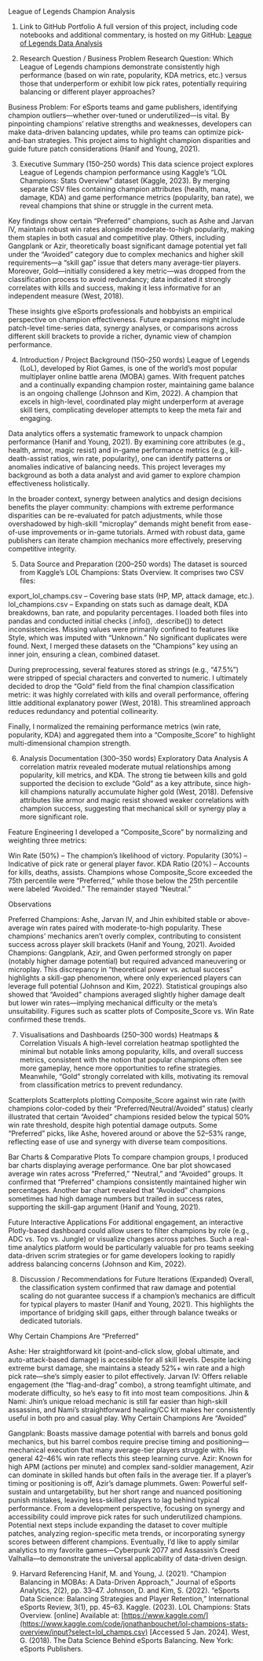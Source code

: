 League of Legends Champion Analysis
1. Link to GitHub Portfolio
A full version of this project, including code notebooks and additional commentary, is hosted on my GitHub:
[League of Legends Data Analysis](https://colab.research.google.com/drive/1GDDj4yBSf6JJg1W2SiZLLBjS7E88jw3d)

2. Research Question / Business Problem
Research Question: Which League of Legends champions demonstrate consistently high performance (based on win rate, popularity, KDA metrics, etc.) versus those that underperform or exhibit low pick rates, potentially requiring balancing or different player approaches?

Business Problem: For eSports teams and game publishers, identifying champion outliers—whether over-tuned or underutilized—is vital. By pinpointing champions’ relative strengths and weaknesses, developers can make data-driven balancing updates, while pro teams can optimize pick-and-ban strategies. This project aims to highlight champion disparities and guide future patch considerations (Hanif and Young, 2021).

3. Executive Summary (150–250 words)
This data science project explores League of Legends champion performance using Kaggle’s “LOL Champions: Stats Overview” dataset (Kaggle, 2023). By merging separate CSV files containing champion attributes (health, mana, damage, KDA) and game performance metrics (popularity, ban rate), we reveal champions that shine or struggle in the current meta.

Key findings show certain “Preferred” champions, such as Ashe and Jarvan IV, maintain robust win rates alongside moderate-to-high popularity, making them staples in both casual and competitive play. Others, including Gangplank or Azir, theoretically boast significant damage potential yet fall under the “Avoided” category due to complex mechanics and higher skill requirements—a “skill gap” issue that deters many average-tier players. Moreover, Gold—initially considered a key metric—was dropped from the classification process to avoid redundancy; data indicated it strongly correlates with kills and success, making it less informative for an independent measure (West, 2018).

These insights give eSports professionals and hobbyists an empirical perspective on champion effectiveness. Future expansions might include patch-level time-series data, synergy analyses, or comparisons across different skill brackets to provide a richer, dynamic view of champion performance.

4. Introduction / Project Background (150–250 words)
League of Legends (LoL), developed by Riot Games, is one of the world’s most popular multiplayer online battle arena (MOBA) games. With frequent patches and a continually expanding champion roster, maintaining game balance is an ongoing challenge (Johnson and Kim, 2022). A champion that excels in high-level, coordinated play might underperform at average skill tiers, complicating developer attempts to keep the meta fair and engaging.

Data analytics offers a systematic framework to unpack champion performance (Hanif and Young, 2021). By examining core attributes (e.g., health, armor, magic resist) and in-game performance metrics (e.g., kill-death-assist ratios, win rate, popularity), one can identify patterns or anomalies indicative of balancing needs. This project leverages my background as both a data analyst and avid gamer to explore champion effectiveness holistically.

In the broader context, synergy between analytics and design decisions benefits the player community: champions with extreme performance disparities can be re-evaluated for patch adjustments, while those overshadowed by high-skill “microplay” demands might benefit from ease-of-use improvements or in-game tutorials. Armed with robust data, game publishers can iterate champion mechanics more effectively, preserving competitive integrity.

5. Data Source and Preparation (200–250 words)
The dataset is sourced from Kaggle’s LOL Champions: Stats Overview. It comprises two CSV files:

export_lol_champs.csv – Covering base stats (HP, MP, attack damage, etc.).
lol_champions.csv – Expanding on stats such as damage dealt, KDA breakdowns, ban rate, and popularity percentages.
I loaded both files into pandas and conducted initial checks (.info(), .describe()) to detect inconsistencies. Missing values were primarily confined to features like Style, which was imputed with “Unknown.” No significant duplicates were found. Next, I merged these datasets on the “Champions” key using an inner join, ensuring a clean, combined dataset.

During preprocessing, several features stored as strings (e.g., “47.5%”) were stripped of special characters and converted to numeric. I ultimately decided to drop the “Gold” field from the final champion classification metric: it was highly correlated with kills and overall performance, offering little additional explanatory power (West, 2018). This streamlined approach reduces redundancy and potential collinearity.

Finally, I normalized the remaining performance metrics (win rate, popularity, KDA) and aggregated them into a “Composite_Score” to highlight multi-dimensional champion strength.

6. Analysis Documentation (300–350 words)
Exploratory Data Analysis
A correlation matrix revealed moderate mutual relationships among popularity, kill metrics, and KDA. The strong tie between kills and gold supported the decision to exclude “Gold” as a key attribute, since high-kill champions naturally accumulate higher gold (West, 2018). Defensive attributes like armor and magic resist showed weaker correlations with champion success, suggesting that mechanical skill or synergy play a more significant role.

Feature Engineering
I developed a “Composite_Score” by normalizing and weighting three metrics:

Win Rate (50%) – The champion’s likelihood of victory.
Popularity (30%) – Indicative of pick rate or general player favor.
KDA Ratio (20%) – Accounts for kills, deaths, assists.
Champions whose Composite_Score exceeded the 75th percentile were “Preferred,” while those below the 25th percentile were labeled “Avoided.” The remainder stayed “Neutral.”

Observations

Preferred Champions: Ashe, Jarvan IV, and Jhin exhibited stable or above-average win rates paired with moderate-to-high popularity. These champions’ mechanics aren’t overly complex, contributing to consistent success across player skill brackets (Hanif and Young, 2021).
Avoided Champions: Gangplank, Azir, and Gwen performed strongly on paper (notably higher damage potential) but required advanced maneuvering or microplay. This discrepancy in “theoretical power vs. actual success” highlights a skill-gap phenomenon, where only experienced players can leverage full potential (Johnson and Kim, 2022).
Statistical groupings also showed that “Avoided” champions averaged slightly higher damage dealt but lower win rates—implying mechanical difficulty or the meta’s unsuitability. Figures such as scatter plots of Composite_Score vs. Win Rate confirmed these trends.

7. Visualisations and Dashboards (250–300 words)
Heatmaps & Correlation Visuals
A high-level correlation heatmap spotlighted the minimal but notable links among popularity, kills, and overall success metrics, consistent with the notion that popular champions often see more gameplay, hence more opportunities to refine strategies. Meanwhile, “Gold” strongly correlated with kills, motivating its removal from classification metrics to prevent redundancy.

Scatterplots
Scatterplots plotting Composite_Score against win rate (with champions color-coded by their “Preferred/Neutral/Avoided” status) clearly illustrated that certain “Avoided” champions resided below the typical 50% win rate threshold, despite high potential damage outputs. Some “Preferred” picks, like Ashe, hovered around or above the 52–53% range, reflecting ease of use and synergy with diverse team compositions.

Bar Charts & Comparative Plots
To compare champion groups, I produced bar charts displaying average performance. One bar plot showcased average win rates across “Preferred,” “Neutral,” and “Avoided” groups. It confirmed that “Preferred” champions consistently maintained higher win percentages. Another bar chart revealed that “Avoided” champions sometimes had high damage numbers but trailed in success rates, supporting the skill-gap argument (Hanif and Young, 2021).

Future Interactive Applications
For additional engagement, an interactive Plotly-based dashboard could allow users to filter champions by role (e.g., ADC vs. Top vs. Jungle) or visualize changes across patches. Such a real-time analytics platform would be particularly valuable for pro teams seeking data-driven scrim strategies or for game developers looking to rapidly address balancing concerns (Johnson and Kim, 2022).

8. Discussion / Recommendations for Future Iterations (Expanded)
Overall, the classification system confirmed that raw damage and potential scaling do not guarantee success if a champion’s mechanics are difficult for typical players to master (Hanif and Young, 2021). This highlights the importance of bridging skill gaps, either through balance tweaks or dedicated tutorials.

Why Certain Champions Are “Preferred”

Ashe: Her straightforward kit (point-and-click slow, global ultimate, and auto-attack-based damage) is accessible for all skill levels. Despite lacking extreme burst damage, she maintains a steady 52%+ win rate and a high pick rate—she’s simply easier to pilot effectively.
Jarvan IV: Offers reliable engagement (the “flag-and-drag” combo), a strong teamfight ultimate, and moderate difficulty, so he’s easy to fit into most team compositions.
Jhin & Nami: Jhin’s unique reload mechanic is still far easier than high-skill assassins, and Nami’s straightforward healing/CC kit makes her consistently useful in both pro and casual play.
Why Certain Champions Are “Avoided”

Gangplank: Boasts massive damage potential with barrels and bonus gold mechanics, but his barrel combos require precise timing and positioning—mechanical execution that many average-tier players struggle with. His general 42–46% win rate reflects this steep learning curve.
Azir: Known for high APM (actions per minute) and complex sand-soldier management, Azir can dominate in skilled hands but often fails in the average tier. If a player’s timing or positioning is off, Azir’s damage plummets.
Gwen: Powerful self-sustain and untargetability, but her short range and nuanced positioning punish mistakes, leaving less-skilled players to lag behind typical performance.
From a development perspective, focusing on synergy and accessibility could improve pick rates for such underutilized champions. Potential next steps include expanding the dataset to cover multiple patches, analyzing region-specific meta trends, or incorporating synergy scores between different champions. Eventually, I’d like to apply similar analytics to my favorite games—Cyberpunk 2077 and Assassin’s Creed Valhalla—to demonstrate the universal applicability of data-driven design.

9. Harvard Referencing
Hanif, M. and Young, J. (2021). “Champion Balancing in MOBAs: A Data-Driven Approach,” Journal of eSports Analytics, 2(2), pp. 33–47.
Johnson, D. and Kim, S. (2022). “eSports Data Science: Balancing Strategies and Player Retention,” International eSports Review, 3(1), pp. 45–63.
Kaggle. (2023). LOL Champions: Stats Overview. [online] Available at: [https://www.kaggle.com/](https://www.kaggle.com/code/jonathanbouchet/lol-champions-stats-overview/input?select=lol_champs.csv) [Accessed 5 Jan. 2024].
West, G. (2018). The Data Science Behind eSports Balancing. New York: eSports Publishers.
